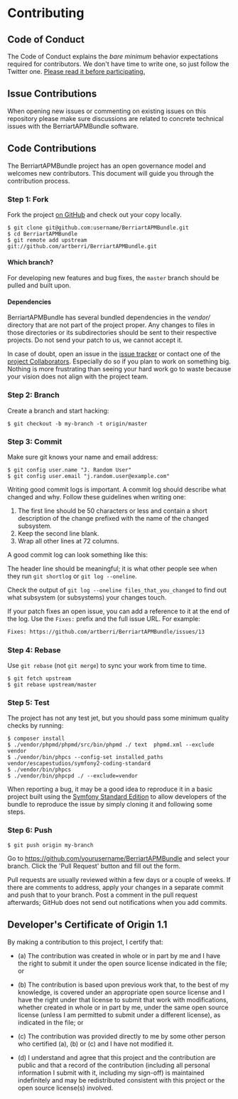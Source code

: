 # Contributing

## Code of Conduct

The Code of Conduct explains the *bare minimum* behavior
expectations required for contributors. We don't have time to write
one, so just follow the Twitter one.
[Please read it before participating.](https://github.com/twitter/code-of-conduct/blob/master/code-of-conduct.md)

## Issue Contributions

When opening new issues or commenting on existing issues on this repository
please make sure discussions are related to concrete technical issues with the
BerriartAPMBundle software.

## Code Contributions

The BerriartAPMBundle project has an open governance model and welcomes new contributors.
This document will guide you through the contribution process.

### Step 1: Fork

Fork the project [on GitHub](https://github.com/artberri/BerriartAPMBundle) and check out your
copy locally.

```text
$ git clone git@github.com:username/BerriartAPMBundle.git
$ cd BerriartAPMBundle
$ git remote add upstream git://github.com/artberri/BerriartAPMBundle.git
```

#### Which branch?

For developing new features and bug fixes, the `master` branch should be pulled
and built upon.

#### Dependencies

BerriartAPMBundle has several bundled dependencies in the *vendor/*
directory that are not part of the project proper. Any changes to files
in those directories or its subdirectories should be sent to their respective
projects. Do not send your patch to us, we cannot accept it.

In case of doubt, open an issue in the
[issue tracker](https://github.com/artberri/BerriartAPMBundle/issues/) or contact one of the
[project Collaborators](https://github.com/artberri/BerriartAPMBundle/#current-project-team-members).
Especially do so if you plan to work on something big. Nothing is more
frustrating than seeing your hard work go to waste because your vision
does not align with the project team.

### Step 2: Branch

Create a branch and start hacking:

```text
$ git checkout -b my-branch -t origin/master
```

### Step 3: Commit

Make sure git knows your name and email address:

```text
$ git config user.name "J. Random User"
$ git config user.email "j.random.user@example.com"
```

Writing good commit logs is important. A commit log should describe what
changed and why. Follow these guidelines when writing one:

1. The first line should be 50 characters or less and contain a short
   description of the change prefixed with the name of the changed
   subsystem.
2. Keep the second line blank.
3. Wrap all other lines at 72 columns.

A good commit log can look something like this:

The header line should be meaningful; it is what other people see when they
run `git shortlog` or `git log --oneline`.

Check the output of `git log --oneline files_that_you_changed` to find out
what subsystem (or subsystems) your changes touch.

If your patch fixes an open issue, you can add a reference to it at the end
of the log. Use the `Fixes:` prefix and the full issue URL. For example:

```txt
Fixes: https://github.com/artberri/BerriartAPMBundle/issues/13
```

### Step 4: Rebase

Use `git rebase` (not `git merge`) to sync your work from time to time.

```text
$ git fetch upstream
$ git rebase upstream/master
```

### Step 5: Test

The project has not any test jet, but you should pass some minimum quality
checks by running:

```text
$ composer install
$ ./vendor/phpmd/phpmd/src/bin/phpmd ./ text  phpmd.xml --exclude vendor
$ ./vendor/bin/phpcs --config-set installed_paths vendor/escapestudios/symfony2-coding-standard
$ ./vendor/bin/phpcs
$ ./vendor/bin/phpcpd ./ --exclude=vendor
```

When reporting a bug, it may be a good idea to reproduce it in a basic project
built using the [Symfony Standard Edition](https://github.com/symfony/symfony-standard)
to allow developers of the bundle to reproduce the issue by simply cloning it
and following some steps.

### Step 6: Push

```text
$ git push origin my-branch
```

Go to https://github.com/yourusername/BerriartAPMBundle and select your branch.
Click the 'Pull Request' button and fill out the form.

Pull requests are usually reviewed within a few days or a couple of weeks. If there are comments
to address, apply your changes in a separate commit and push that to your
branch. Post a comment in the pull request afterwards; GitHub does
not send out notifications when you add commits.

<a id="developers-certificate-of-origin"></a>
## Developer's Certificate of Origin 1.1

By making a contribution to this project, I certify that:

* (a) The contribution was created in whole or in part by me and I
  have the right to submit it under the open source license
  indicated in the file; or

* (b) The contribution is based upon previous work that, to the best
  of my knowledge, is covered under an appropriate open source
  license and I have the right under that license to submit that
  work with modifications, whether created in whole or in part
  by me, under the same open source license (unless I am
  permitted to submit under a different license), as indicated
  in the file; or

* (c) The contribution was provided directly to me by some other
  person who certified (a), (b) or (c) and I have not modified
  it.

* (d) I understand and agree that this project and the contribution
  are public and that a record of the contribution (including all
  personal information I submit with it, including my sign-off) is
  maintained indefinitely and may be redistributed consistent with
  this project or the open source license(s) involved.
